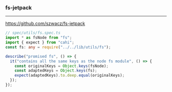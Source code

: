 ### fs-jetpack
---
https://github.com/szwacz/fs-jetpack

```ts
// spec/utils/fs.spec.ts
import * as fsNode from "fs";
import { expect } from "cahi";
const fs: any = require("../../lib/utils/fs");

describe("promised fs", () => {
  it("contains all the same keys as the node fs module", () => {
    const originalKeys = Object.keys(fsNode);
    const adaptedKeys = Object.keys(fs);
    expect(adaptedKeys).to.deep.equal(originalKeys);
  });
});
```

```
```

```
```


